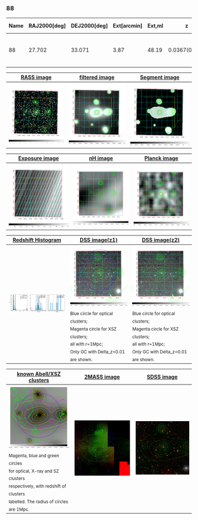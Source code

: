 <div STYLE="page-break-after: always;"></div>

### 88

|Name|RAJ2000[deg]|DEJ2000[deg] |Ext[arcmin]| Ext,ml | z | z_src| C|GC(XSZ,Delta_z<0.01)| GC(OPT,Delta_z<0.01)|GC| R_sig[arcmin] | R500[arcmin] | R500[Mpc]| CRsig[c/s] | CR500[c/s] |L500[1E44 erg/s]|F500[1E-12 erg/s/cm^2]| M500[1E14 Msun]|Tx[keV]|Cnt_sig|Beta|Rc[arcmin]|Comment|Alias|
|---|---|---|---|---|---|------|---|--------|---------|----------|---|---|---|---|---|---|---|---|---|---|---|---|---|---|
|88| 27.702| 33.071| 3.87| 48.19| 0.0367(0.005)| z1, z_xsz| B| MCXC, Tar| A, N| A, F20, MCXC, N, SPI, Tar, W| 27.169| 17.219| 0.753| 0.622(0.085)| 0.586(0.080)| 0.315(0.038)| 10.094(1.224)| 1.26(0.08)| 2.50(0.10)| 175.0| 0.507(-0.005+0.011)| 5.363(-0.393+0.457)| -| k466|

|[RASS image](../image/88/88_img.pdf)|[filtered image](../image/88/88_fil.pdf)|[Segment image](../image/88/88_seg.pdf)|
|-------------------|--------------------|-------------------|
| <img src="../image/88/88_img.png" width="300">  | <img src="../image/88/88_fil.png" width="300">   | <img src="../image/88/88_seg.png" width="300">  |

|[Exposure image](../image/88/88_mex.pdf)| [nH image](../image/88/88_nh.pdf)| [Planck image](../image/88/88_p.pdf)|
|-------------------|--------------------|-------------------|
|<img src="../image/88/88_mex.png" width="300">   | <img src="../image/88/88_nh.png" width="300">    | <img src="../image/88/88_p.png" width="300"> |

|[Redshift Histogram](../image/88/88_zg.pdf) | [DSS image(z1)](../image/88/88_dss_z1.pdf)      |  [DSS image(z2)](../image/88/88_dss_z2.pdf)    |
|-------------------|--------------------|-------------------|
|<img src="../image/88/88_zg.png" width="300"> |<img src="../image/88/88_dss_z1.png" width="300"> <sub><br>Blue circle for optical clusters; <br>Magenta circle for XSZ clusters; <br>all with r=1Mpc; <br>Only GC with Delta_z<0.01 are shown. </sub>| <img src="../image/88/88_dss_z2.png" width="300"><sub><br>Blue circle for optical clusters; <br>Magenta circle for XSZ clusters; <br>all with r=1Mpc; <br>Only GC with Delta_z<0.01 are shown. </sub> |

|[known Abell/XSZ clusters](../image/88/88_gc.pdf) | [2MASS image](../image/88/88_2mass.pdf)      |[SDSS image](../image/88/88_sdss.pdf)   |
|-------------------|-------------------|-------------------|
|<img src=../image/88/88_gc.png width="300"> <br><sub>Magenta, blue and green circles <br>for optical, X-ray and SZ clusters <br>respectively, with redshift of clusters <br>labelled. The radius of circles <br>are 1Mpc.</sub>|<img src="../image/88/88_2mass.png" width="300">  | <img src="../image/88/88_sdss.png" width="300">  |




